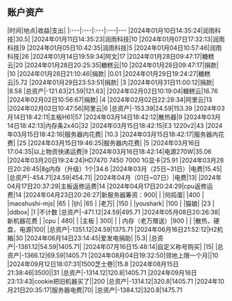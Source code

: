 ## 账户资产
|时间|地点|收益|支出|
|:---|:---|:---|:---|---
|2024年01月10日14:35:24|润雨科技|30.5|
|2024年01月11日14:35:23|润雨科技|10
|2024年01月07日17:32:13|润雨科技|9
|2024年01月05日10:42:35|润雨科技|5
|2024年01月04日10:57:46|润雨科技|26
|2024年01月14日19:59:34|阿文|17
|2024年01月28日09:47:17|糖糕云|20
|2024年01月28日20:25:35|糖糕云|10
|2024年01月28日09:47:17|捐款| |10
|2024年01月28日21:10:46|捐款| |0.01
|2024年01月29日19:24:27|糖糕云|5.72
|2024年01月29日23:53:51|捐款| |3
|2024年01月31日11:00:12|捐款| |8.58
|总资产|-121.63|21.59|121.63|
|2024年02月02日10:19:04|糖糕云|16.76
|2024年02月02日10:56:67|捐款| |4
|2024年02月02日22:28:34|阿里云|13
|2024年02月02日10:47:56|阿里云|6
|总资产|-153.39|24.59|153.39
|2024年03月14日18:42:11|主板H61|57
|2024年03月14日18:42:12|散热器|9
|2024年03月14日18:42:13|内存条2x4G|32
|2024年03月15日18:42:15|E3 1220v2|43
|2024年03月15日18:42:16|服务器内花费| |10.3
|2024年03月15日18:42:17|服务器内花费| |25
|2024年03月15日19:46:25|服务器内花费| |5
|2024年03月16日17:04:35|以上物资快递运费|9
|2024年03月16日18:42:14|电源270W|35.06
|2024年03月20日19:24:24|HD7470 7450 7000 1G显卡|25.91
|2024年03月28日20:26:45|8g内存（升级）1个|34.6
|2024年03月（25日~31日）|电费|15.45|
|总资产|-454.71|24.59|454.71|
|2024年04月（01日~07日）|电费|13|
|2024年04月17日20:37:29|主板返修运费|14
|2024年04月17日20:24:29|cpu返修运费|14
|2024年04月23日20:26:27|新服务器筹资：900|
| |何捣蛋| |400
| |maoshushi-mjs| |65
| |ljh| |65
| |老万| |150
| |youshark| |100
| |猫娘| |23
| |ddbox| |1
|不计数
|总资产|-471.12|24.59|495.71
|2024年05月08日20:26:38|新机器花费
| |cpu | 480|
| |主板 | 300|
| | 内存（老万赠送）|900 |
| |散热，硬盘，电源|100|
|总资产|-1351.12|24.59|1375.71
|2024年06月16日21:52:12|H2机箱|30
|2024年06月14日23:14:45|爱发电捐助| |5.3|
|总资产|-1381.12|54.59|1405.71|
|2024年07月16日15:48:14|自定义称号购买| |15|
|总资产|-1366.12|69.59|1405.71
|2024年08月04日19:32:50|领地上限一个月||10
|2024年09月12日18:07:31|1500芝士卷||15.8
|2024年08月15日21:38:46|3500||31
|总资产|-1314.12|120.8|1405.71
|2024年09月16日23:13:43|cookie把旧机器买了||200
|总资产|-1314.12|320.8|1405.71
|2024年10月21日20:35:17|服务器电费|70|
|总资产|-1384.12|320.8|1475.71

<!--stackedit_data:
eyJoaXN0b3J5IjpbLTg0MTUzODkzNCwtODA3MDkyMTI1XX0=
-->